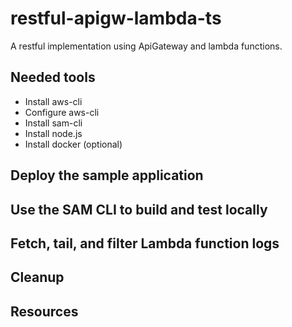 # restful-apigw-lambda-ts

A restful implementation using ApiGateway and lambda functions.

## Needed tools
- Install aws-cli
- Configure aws-cli
- Install sam-cli
- Install node.js
- Install docker (optional)

## Deploy the sample application

## Use the SAM CLI to build and test locally

## Fetch, tail, and filter Lambda function logs

## Cleanup

## Resources

